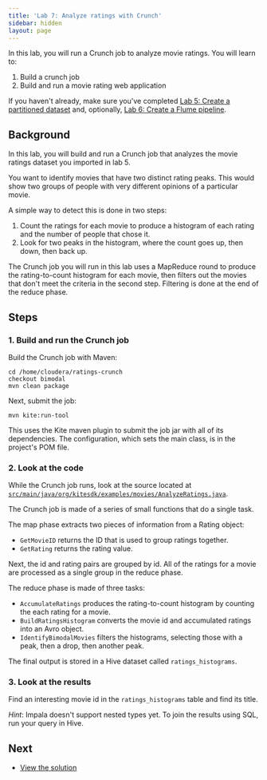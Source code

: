 ```yaml
---
title: 'Lab 7: Analyze ratings with Crunch'
sidebar: hidden
layout: page
---
```


In this lab, you will run a Crunch job to analyze movie ratings. You will learn to:

1. Build a crunch job
2. Build and run a movie rating web application

If you haven't already, make sure you've completed [Lab 5: Create a partitioned dataset][lab-5] and, optionally, [Lab 6: Create a Flume pipeline][lab-6].

## Background

In this lab, you will build and run a Crunch job that analyzes the movie ratings dataset you imported in lab 5.

You want to identify movies that have two distinct rating peaks. This would show two groups of people with very different opinions of a particular movie.

A simple way to detect this is done in two steps:

1. Count the ratings for each movie to produce a histogram of each rating and the number of people that chose it.
2. Look for two peaks in the histogram, where the count goes up, then down, then back up.

The Crunch job you will run in this lab uses a MapReduce round to produce the rating-to-count histogram for each movie, then filters out the movies that don't meet the criteria in the second step. Filtering is done at the end of the reduce phase.

## Steps

### 1. Build and run the Crunch job

Build the Crunch job with Maven:

```
cd /home/cloudera/ratings-crunch
checkout bimodal
mvn clean package
```

Next, submit the job:

```
mvn kite:run-tool
```

This uses the Kite maven plugin to submit the job jar with all of its dependencies. The configuration, which sets the main class, is in the project's POM file.

### 2. Look at the code

While the Crunch job runs, look at the source located at [`src/main/java/org/kitesdk/examples/movies/AnalyzeRatings.java`][job-code].

The Crunch job is made of a series of small functions that do a single task.

The map phase extracts two pieces of information from a Rating object:

* `GetMovieID` returns the ID that is used to group ratings together.
* `GetRating` returns the rating value.

Next, the id and rating pairs are grouped by id. All of the ratings for a movie are processed as a single group in the reduce phase.

The reduce phase is made of three tasks:

* `AccumulateRatings` produces the rating-to-count histogram by counting the each rating for a movie.
* `BuildRatingsHistogram` converts the movie id and accumulated ratings into an Avro object.
* `IdentifyBimodalMovies` filters the histograms, selecting those with a peak, then a drop, then another peak.

The final output is stored in a Hive dataset called `ratings_histograms`.

[job-code]: https://github.com/rdblue/ratings-crunch/blob/bimodal/src/main/java/org/kitesdk/examples/movies/AnalyzeRatings.java

### 3. Look at the results

Find an interesting movie id in the `ratings_histograms` table and find its title.

_Hint_: Impala doesn't support nested types yet. To join the results using SQL, run your query in Hive.

## Next

* [View the solution][lab-7-solution]

[lab-5]: 5-create-a-partitioned-dataset.html
[lab-6]: 6-create-a-flume-pipeline.html
[lab-7-solution]: 7-analyze-ratings-with-crunch-solution.html
